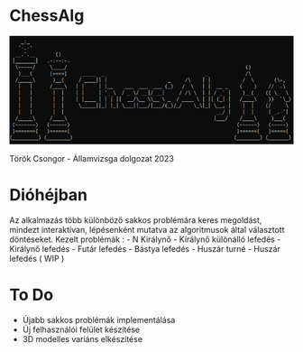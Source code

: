 # ChessAlg

![alt text](https://github.com/pad322/ChessAlg/blob/main/logo.png?raw=true)

Török Csongor - Államvizsga dolgozat 2023

# Dióhéjban
  Az alkalmazás több különböző sakkos problémára keres megoldást, mindezt interaktívan, lépésenként mutatva az algoritmusok által választott döntéseket.
  Kezelt problémák :
    - N Királynő
    - Királynő különálló lefedés
    - Királynő lefedés
    - Futár lefedés
    - Bástya lefedés
    - Huszár turné
    - Huszár lefedés ( WIP )

# To Do
  - Újabb sakkos problémák implementálása
  - Új felhasználói felület készítése
  - 3D modelles variáns elkészítése
